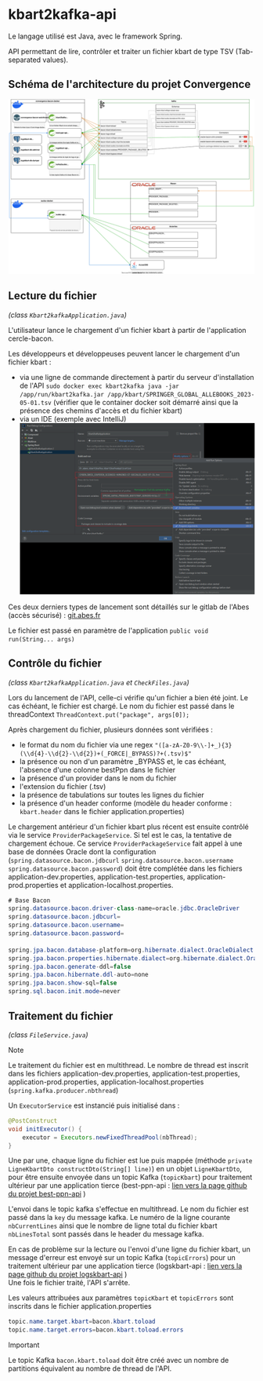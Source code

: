 # kbart2kafka-api

Le langage utilisé est Java, avec le framework Spring.

API permettant de lire, contrôler et traiter un fichier kbart de type TSV (Tab-separated values).

## Schéma de l'architecture du projet Convergence
![schéma de l'architecture du projet Convergence](documentation/ArchitectureConvergence.svg "schéma de l'architecture du projet Convergence")

## Lecture du fichier
*(class `Kbart2kafkaApplication.java`)*

L'utilisateur lance le chargement d'un fichier kbart à partir de l'application cercle-bacon.

Les développeurs et développeuses peuvent lancer le chargement d'un fichier kbart :
- via une ligne de commande directement à partir du serveur d'installation de l'API `sudo docker exec kbart2kafka java -jar /app/run/kbart2kafka.jar /app/kbart/SPRINGER_GLOBAL_ALLEBOOKS_2023-05-01.tsv` (vérifier que le container docker soit démarré ainsi que la présence des chemins d'accès et du fichier kbart)
- via un IDE (exemple avec IntelliJ) ![configuration de l'IDE intelliJ](documentation/IDE_config.png "configuration de l'IDE IntelliJ")

Ces deux derniers types de lancement sont détaillés sur le gitlab de l'Abes (accès sécurisé) : [git.abes.fr](https://git.abes.fr/colodus/convergence-configuration)

Le fichier est passé en paramètre de l'application `public void run(String... args)`

## Contrôle du fichier
*(class `Kbart2kafkaApplication.java` et `CheckFiles.java`)*

Lors du lancement de l'API, celle-ci vérifie qu'un fichier a bien été joint. Le cas échéant, le fichier est chargé.
Le nom du fichier est passé dans le threadContext `ThreadContext.put("package", args[0]);`

Après chargement du fichier, plusieurs données sont vérifiées :
- le format du nom du fichier via une regex `"([a-zA-Z0-9\\-]+_){3}(\\d{4}-\\d{2}-\\d{2})+(_FORCE|_BYPASS)?+(.tsv)$"`
- la présence ou non d'un paramètre _BYPASS et, le cas échéant, l'absence d'une colonne bestPpn dans le fichier
- la présence d'un provider dans le nom du fichier
- l'extension du fichier (.tsv)
- la présence de tabulations sur toutes les lignes du fichier
- la présence d'un header conforme (modèle du header conforme : `kbart.header` dans le fichier application.properties)

Le chargement antérieur d'un fichier kbart plus récent est ensuite contrôlé via le service `ProviderPackageService`. Si tel est le cas, la tentative de chargement échoue.
Ce service `ProviderPackageService` fait appel à une base de données Oracle dont la configuration (`spring.datasource.bacon.jdbcurl` `spring.datasource.bacon.username` `spring.datasource.bacon.password`) doit être complétée dans les fichiers application-dev.properties, application-test.properties, application-prod.properties et application-localhost.properties.
```java
# Base Bacon
spring.datasource.bacon.driver-class-name=oracle.jdbc.OracleDriver
spring.datasource.bacon.jdbcurl=
spring.datasource.bacon.username=
spring.datasource.bacon.password=

spring.jpa.bacon.database-platform=org.hibernate.dialect.OracleDialect
spring.jpa.bacon.properties.hibernate.dialect=org.hibernate.dialect.OracleDialect
spring.jpa.bacon.generate-ddl=false
spring.jpa.bacon.hibernate.ddl-auto=none
spring.jpa.bacon.show-sql=false
spring.sql.bacon.init.mode=never
```

## Traitement du fichier
*(class `FileService.java`)*

>[!NOTE] 
> 
> Le traitement du fichier est en multithread. Le nombre de thread est inscrit dans les fichiers application-dev.properties, application-test.properties, application-prod.properties, application-localhost.properties (`spring.kafka.producer.nbthread`)

Un `ExecutorService` est instancié puis initialisé dans :
```java
@PostConstruct
void initExecutor() {
    executor = Executors.newFixedThreadPool(nbThread);
}
```

Une par une, chaque ligne du fichier est lue puis mappée (méthode `private LigneKbartDto constructDto(String[] line)`) en un objet `LigneKbartDto`, pour être ensuite envoyée dans un topic Kafka (`topicKbart`) pour traitement ultérieur par une application tierce (best-ppn-api : [lien vers la page github du projet best-ppn-api](https://github.com/abes-esr/best-ppn-api) )

L'envoi dans le topic kafka s'effectue en multithread. Le nom du fichier est passé dans la `key` du message kafka. Le numéro de la ligne courante `nbCurrentLines` ainsi que le nombre de ligne total du fichier kbart `nbLinesTotal` sont passés dans le header du message kafka. 

En cas de problème sur la lecture ou l'envoi d'une ligne du fichier kbart, un message d'erreur est envoyé sur un topic Kafka (`topicErrors`) pour un traitement ultérieur par une application tierce (logskbart-api : [lien vers la page github du projet logskbart-api](https://github.com/abes-esr/logskbart-api) )  
Une fois le fichier traité, l'API s'arrête. 

Les valeurs attribuées aux paramètres `topicKbart` et `topicErrors` sont inscrits dans le fichier application.properties
```java
topic.name.target.kbart=bacon.kbart.toload
topic.name.target.errors=bacon.kbart.toload.errors
```
>[!IMPORTANT] 
> 
> Le topic Kafka `bacon.kbart.toload` doit être créé avec un nombre de partitions équivalent au nombre de thread de l'API.
